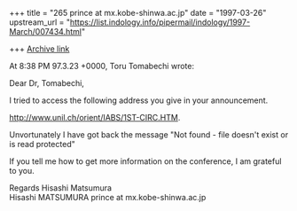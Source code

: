 +++
title = "265 prince at mx.kobe-shinwa.ac.jp"
date = "1997-03-26"
upstream_url = "https://list.indology.info/pipermail/indology/1997-March/007434.html"

+++
[Archive link](https://list.indology.info/pipermail/indology/1997-March/007434.html)

At  8:38 PM 97.3.23 +0000, Toru Tomabechi wrote:

Dear Dr, Tomabechi,

I tried to access the following address you give in your announcement.

 http://www.unil.ch/orient/IABS/1ST-CIRC.HTM.

Unvortunately I have got back the message "Not found - file doesn't exist
or is read protected"

If you tell me how to get more information on the conference, I am grateful
to you.

Regards
Hisashi Matsumura  
Hisashi MATSUMURA   prince at mx.kobe-shinwa.ac.jp





